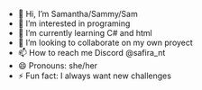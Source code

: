 - 👋 Hi, I’m Samantha/Sammy/Sam
- 👀 I’m interested in programing
- 🌱 I’m currently learning C# and html
- 💞️ I’m looking to collaborate on my own proyect
- 📫 How to reach me Discord @safira_nt
- 😄 Pronouns: she/her
- ⚡ Fun fact: I always want new challenges

